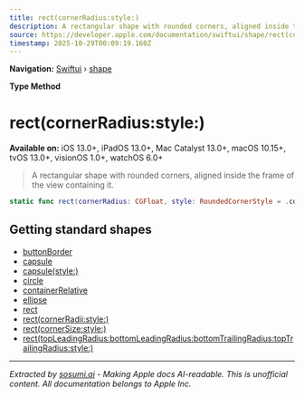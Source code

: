 ```yaml
---
title: rect(cornerRadius:style:)
description: A rectangular shape with rounded corners, aligned inside the frame of the view containing it.
source: https://developer.apple.com/documentation/swiftui/shape/rect(cornerradius:style:)
timestamp: 2025-10-29T00:09:19.160Z
---
```


**Navigation:** [Swiftui](/documentation/swiftui) › [shape](/documentation/swiftui/shape)

**Type Method**

# rect(cornerRadius:style:)

**Available on:** iOS 13.0+, iPadOS 13.0+, Mac Catalyst 13.0+, macOS 10.15+, tvOS 13.0+, visionOS 1.0+, watchOS 6.0+

> A rectangular shape with rounded corners, aligned inside the frame of the view containing it.

```swift
static func rect(cornerRadius: CGFloat, style: RoundedCornerStyle = .continuous) -> Self
```

## Getting standard shapes

- [buttonBorder](/documentation/swiftui/shape/buttonborder)
- [capsule](/documentation/swiftui/shape/capsule)
- [capsule(style:)](/documentation/swiftui/shape/capsule(style:))
- [circle](/documentation/swiftui/shape/circle)
- [containerRelative](/documentation/swiftui/shape/containerrelative)
- [ellipse](/documentation/swiftui/shape/ellipse)
- [rect](/documentation/swiftui/shape/rect)
- [rect(cornerRadii:style:)](/documentation/swiftui/shape/rect(cornerradii:style:))
- [rect(cornerSize:style:)](/documentation/swiftui/shape/rect(cornersize:style:))
- [rect(topLeadingRadius:bottomLeadingRadius:bottomTrailingRadius:topTrailingRadius:style:)](/documentation/swiftui/shape/rect(topleadingradius:bottomleadingradius:bottomtrailingradius:toptrailingradius:style:))

---

*Extracted by [sosumi.ai](https://sosumi.ai) - Making Apple docs AI-readable.*
*This is unofficial content. All documentation belongs to Apple Inc.*
